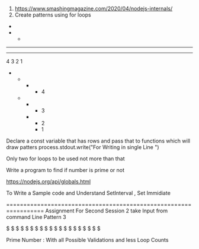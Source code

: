 1. https://www.smashingmagazine.com/2020/04/nodejs-internals/ 
2.  Create patterns using for loops 
*
* * 
* * * 
* * * * 

4 3 2 1 
* * * * 4 
  * * * 3 
    * * 2
      * 1

Declare a const variable that has rows and pass that to functions which will draw patters 
process.stdout.write("For Writing in single Line ") 

Only two for loops to be used not more than that 

Write a program to find if number is prime or not 


https://nodejs.org/api/globals.html 

To Write a Sample code and Understand SetInterval , Set Immidiate 


=================================================================
Assignment For Second Session 2
take Input from command Line 
Pattern 3

   $
  $ $ 
 $ $ $
$ $ $ $ 
$ $ $ $
 $ $ $
  $ $ 
   $

Prime Number : With all Possible Validations and less Loop Counts 
